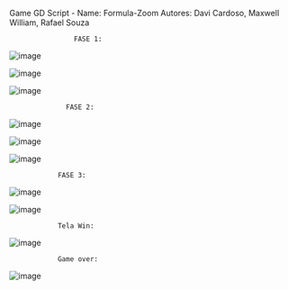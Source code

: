 Game GD Script - Name: Formula-Zoom
Autores: Davi Cardoso, Maxwell William, Rafael Souza

                    FASE 1: 

![image](https://github.com/user-attachments/assets/f05643bd-1d68-44fa-8d80-f6547a203311)

![image](https://github.com/user-attachments/assets/f99f9007-f1c4-4f06-8914-50faa516d776)

![image](https://github.com/user-attachments/assets/91c6c24d-6c6b-4bd8-b8c1-b3ad79d15c94)


                  FASE 2: 

![image](https://github.com/user-attachments/assets/7b086bf9-c891-4989-904f-20165c2fc96d)

![image](https://github.com/user-attachments/assets/e7a4a715-3136-4c13-a7ca-0660117b070b)

![image](https://github.com/user-attachments/assets/093bf420-7ab2-40af-9524-7273fe872ea8)


                FASE 3:

                
![image](https://github.com/user-attachments/assets/02f2a107-7346-40ac-ae75-7be064bb037e)

![image](https://github.com/user-attachments/assets/4653f011-2ce7-4ae3-9d41-52d191d74956)


                Tela Win:
                
![image](https://github.com/user-attachments/assets/7108e8d9-2845-42eb-a1f6-09f189e46c43)


                Game over: 

![image](https://github.com/user-attachments/assets/bb06d09d-c479-48f4-8ad6-23fb84b78cac)

